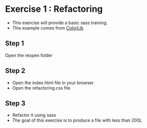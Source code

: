 # Exercise 1 : Refactoring

- This exercise will provide a basic sass training.
- This example comes from [ColorLib](https://colorlib.com)

## Step 1

Open the reopen folder

## Step 2

- Open the index.html file in your browser
- Open the refactoring.css file

## Step 3

- Refactor it using sass
- The goal of this exercise is to produce a file with less than 200L

